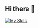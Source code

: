 ## Hi there 👋

[![My Skills](https://skillicons.dev/icons?i=vscode,androidstudio,apollo,apple,babel,bash,html,css,sass,svg,tailwind,bootstrap,js,ts,react,redux,regex,nextjs,gatsby,vue,vite,vuetify,pinia,nuxtjs,graphql,nestjs,express,threejs,nodejs,npm,webpack,jquery,flutter,dart,php,laravel,wordpress,java,spring,gradle,mysql,postgres,sqlite,postman,mongodb,redis,firebase,docker,nginx,git,github,bitbucket,jenkins,jest,ubuntu,unity,cs,,py,anaconda,go,cpp&perline=3)](https://skillicons.dev)

<!--
**davidess99/davidess99** is a ✨ _special_ ✨ repository because its `README.md` (this file) appears on your GitHub profile.

Here are some ideas to get you started:

- 🔭 I’m currently working on ...
- 🌱 I’m currently learning ...
- 👯 I’m looking to collaborate on ...
- 🤔 I’m looking for help with ...
- 💬 Ask me about ...
- 📫 How to reach me: ...
- 😄 Pronouns: ...
- ⚡ Fun fact: ...
-->
